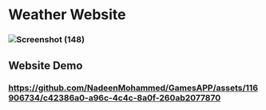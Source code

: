 # Weather Website
### ![Screenshot (148)](https://github.com/NadeenMohammed/GamesAPP/assets/116906734/8828419a-b621-4f10-85cd-4da6db2b8d46)

## Website Demo
### https://github.com/NadeenMohammed/GamesAPP/assets/116906734/c42386a0-a96c-4c4c-8a0f-260ab2077870
